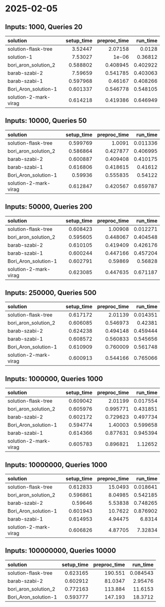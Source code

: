 # 2025-02-05

## Inputs: 1000, Queries 20

| solution              |   setup_time |   preproc_time |   run_time |
|:----------------------|-------------:|---------------:|-----------:|
| solution-flask-tree   |     3.52447  |       2.07158  |   0.0128   |
| solution-1            |     7.53027  |       1e-06    |   0.36812  |
| bori_aron_solution_2  |     0.588802 |       0.408945 |   0.402922 |
| barab-szabi-2         |     7.59659  |       0.541785 |   0.403063 |
| barab-szabi-1         |     0.597968 |       0.46167  |   0.408266 |
| Bori_Aron_solution-1  |     0.601337 |       0.546778 |   0.548105 |
| solution-2-mark-virag |     0.614218 |       0.419386 |   0.646949 |

## Inputs: 10000, Queries 50

| solution              |   setup_time |   preproc_time |   run_time |
|:----------------------|-------------:|---------------:|-----------:|
| solution-flask-tree   |     0.599769 |       1.0091   |   0.011336 |
| bori_aron_solution_2  |     0.586864 |       0.427877 |   0.406995 |
| barab-szabi-2         |     0.600887 |       0.409408 |   0.410175 |
| barab-szabi-1         |     0.616806 |       0.418615 |   0.41612  |
| Bori_Aron_solution-1  |     0.59936  |       0.555835 |   0.54122  |
| solution-2-mark-virag |     0.612847 |       0.420567 |   0.659787 |

## Inputs: 50000, Queries 200

| solution              |   setup_time |   preproc_time |   run_time |
|:----------------------|-------------:|---------------:|-----------:|
| solution-flask-tree   |     0.608423 |       1.00908  |   0.012271 |
| bori_aron_solution_2  |     0.595605 |       0.448067 |   0.404548 |
| barab-szabi-2         |     0.610105 |       0.419409 |   0.426176 |
| barab-szabi-1         |     0.600244 |       0.447166 |   0.457204 |
| Bori_Aron_solution-1  |     0.602791 |       0.59869  |   0.56828  |
| solution-2-mark-virag |     0.623085 |       0.447635 |   0.671187 |

## Inputs: 250000, Queries 500

| solution              |   setup_time |   preproc_time |   run_time |
|:----------------------|-------------:|---------------:|-----------:|
| solution-flask-tree   |     0.617172 |       2.01139  |   0.014351 |
| bori_aron_solution_2  |     0.606085 |       0.546973 |   0.42381  |
| barab-szabi-2         |     0.624238 |       0.494148 |   0.459444 |
| barab-szabi-1         |     0.608572 |       0.560833 |   0.545656 |
| Bori_Aron_solution-1  |     0.610909 |       0.760009 |   0.561748 |
| solution-2-mark-virag |     0.600913 |       0.544166 |   0.765066 |

## Inputs: 1000000, Queries 1000

| solution              |   setup_time |   preproc_time |   run_time |
|:----------------------|-------------:|---------------:|-----------:|
| solution-flask-tree   |     0.609042 |       2.01199  |   0.017554 |
| bori_aron_solution_2  |     0.605976 |       0.995771 |   0.431851 |
| barab-szabi-2         |     0.602172 |       0.729623 |   0.497734 |
| Bori_Aron_solution-1  |     0.594774 |       1.40003  |   0.599658 |
| barab-szabi-1         |     0.614366 |       0.877631 |   0.945394 |
| solution-2-mark-virag |     0.605783 |       0.896821 |   1.12652  |

## Inputs: 10000000, Queries 1000

| solution              |   setup_time |   preproc_time |   run_time |
|:----------------------|-------------:|---------------:|-----------:|
| solution-flask-tree   |     0.612833 |       15.0493  |   0.018641 |
| bori_aron_solution_2  |     0.596861 |        8.04985 |   0.542185 |
| barab-szabi-2         |     0.59646  |        5.53838 |   0.748265 |
| Bori_Aron_solution-1  |     0.601943 |       10.7622  |   0.876902 |
| barab-szabi-1         |     0.614953 |        4.94475 |   6.8314   |
| solution-2-mark-virag |     0.606826 |        4.87705 |   7.32834  |

## Inputs: 100000000, Queries 10000

| solution             |   setup_time |   preproc_time |   run_time |
|:---------------------|-------------:|---------------:|-----------:|
| solution-flask-tree  |     0.623165 |       190.551  |   0.084543 |
| barab-szabi-2        |     0.602912 |        81.0347 |   2.95476  |
| bori_aron_solution_2 |     0.772163 |       113.884  |  11.6153   |
| Bori_Aron_solution-1 |     0.593777 |       147.193  |  18.3712   |